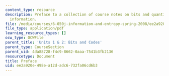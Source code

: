 ```yaml
---
content_type: resource
description: Preface to a collection of course notes on bits and quantification of
  information.
file: /media/courses/6-050j-information-and-entropy-spring-2008/ee2a920e498ea12dadc6732fa06cd6b3_MIT6_050JS08_preface.pdf
file_type: application/pdf
learning_resource_types: []
ocw_type: OCWFile
parent_title: 'Units 1 & 2: Bits and Codes'
parent_type: CourseSection
parent_uid: 4da88728-f4c9-8662-0aaa-7541b3fb2136
resourcetype: Document
title: Preface
uid: ee2a920e-498e-a12d-adc6-732fa06cd6b3
---
```

